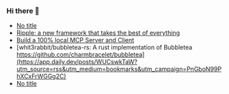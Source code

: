 ### Hi there 👋

<!-- daily.dev BOOKMARKS:START -->
- [No title](https://app.daily.dev/posts/PgP9QRBFK?utm_source=rss&utm_medium=bookmarks&utm_campaign=PnGboN99PhXCxFrWGGg2C)
- [Ripple: a new framework that takes the best of everything](https://app.daily.dev/posts/Lw0mJNmHu?utm_source=rss&utm_medium=bookmarks&utm_campaign=PnGboN99PhXCxFrWGGg2C)
- [Build a 100% local MCP Server and Client](https://app.daily.dev/posts/yiqUjQcxf?utm_source=rss&utm_medium=bookmarks&utm_campaign=PnGboN99PhXCxFrWGGg2C)
- [whit3rabbit/bubbletea-rs: A rust implementation of Bubbletea https://github.com/charmbracelet/bubbletea](https://app.daily.dev/posts/WUCswkTaW?utm_source=rss&utm_medium=bookmarks&utm_campaign=PnGboN99PhXCxFrWGGg2C)
- [No title](https://app.daily.dev/posts/TOTByRMnH?utm_source=rss&utm_medium=bookmarks&utm_campaign=PnGboN99PhXCxFrWGGg2C)
<!-- daily.dev BOOKMARKS:END -->

<!--
**dinesh4monto/dinesh4monto** is a ✨ _special_ ✨ repository because its `README.md` (this file) appears on your GitHub profile.

Here are some ideas to get you started:

- 🔭 I’m currently working on ...
- 🌱 I’m currently learning ...
- 👯 I’m looking to collaborate on ...
- 🤔 I’m looking for help with ...
- 💬 Ask me about ...
- 📫 How to reach me: ...
- 😄 Pronouns: ...
- ⚡ Fun fact: ...
-->
